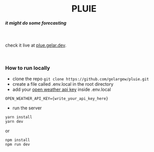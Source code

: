 <h1 id="construe" align="center"> PLUIE </h1>
<h5 align-"center">it might do some forecasting</h5>
</br>

check it live at  [plue.gelar.dev](https://pluie.gelar.dev/).

</br>

### How to run locally

- clone the repo `git clone https://github.com/gelargew/pluie.git`
- create a file called .env.local in the root directory
- add your [open weather api key](https://openweathermap.org/) inside .env.local
```
OPEN_WEATHER_API_KEY={write_your_api_key_here}
```
- run the server
```
yarn install
yarn dev
```
or
```
npm install
npm run dev
```